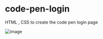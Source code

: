 # code-pen-login
HTML , CSS to create the code pen login page 

![image](https://user-images.githubusercontent.com/73062879/148688474-e8acd452-bfd8-4670-859c-883c9c93c0cc.png)
